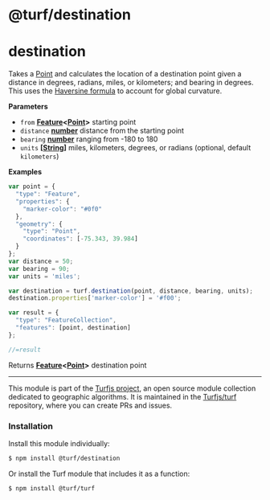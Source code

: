 # @turf/destination

# destination

Takes a [Point](http://geojson.org/geojson-spec.html#point) and calculates the location of a destination point given a distance in degrees, radians, miles, or kilometers; and bearing in degrees. This uses the [Haversine formula](http://en.wikipedia.org/wiki/Haversine_formula) to account for global curvature.

**Parameters**

-   `from` **[Feature](http://geojson.org/geojson-spec.html#feature)&lt;[Point](http://geojson.org/geojson-spec.html#point)>** starting point
-   `distance` **[number](https://developer.mozilla.org/en-US/docs/Web/JavaScript/Reference/Global_Objects/Number)** distance from the starting point
-   `bearing` **[number](https://developer.mozilla.org/en-US/docs/Web/JavaScript/Reference/Global_Objects/Number)** ranging from -180 to 180
-   `units` **\[[String](https://developer.mozilla.org/en-US/docs/Web/JavaScript/Reference/Global_Objects/String)]** miles, kilometers, degrees, or radians (optional, default `kilometers`)

**Examples**

```javascript
var point = {
  "type": "Feature",
  "properties": {
    "marker-color": "#0f0"
  },
  "geometry": {
    "type": "Point",
    "coordinates": [-75.343, 39.984]
  }
};
var distance = 50;
var bearing = 90;
var units = 'miles';

var destination = turf.destination(point, distance, bearing, units);
destination.properties['marker-color'] = '#f00';

var result = {
  "type": "FeatureCollection",
  "features": [point, destination]
};

//=result
```

Returns **[Feature](http://geojson.org/geojson-spec.html#feature)&lt;[Point](http://geojson.org/geojson-spec.html#point)>** destination point

---

This module is part of the [Turfjs project](http://turfjs.org/), an open source
module collection dedicated to geographic algorithms. It is maintained in the
[Turfjs/turf](https://github.com/Turfjs/turf) repository, where you can create
PRs and issues.

### Installation

Install this module individually:

```sh
$ npm install @turf/destination
```

Or install the Turf module that includes it as a function:

```sh
$ npm install @turf/turf
```
